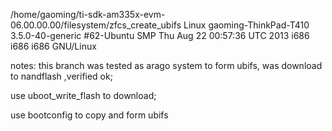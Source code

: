 /home/gaoming/ti-sdk-am335x-evm-06.00.00.00/filesystem/zfcs_create_ubifs
Linux gaoming-ThinkPad-T410 3.5.0-40-generic #62-Ubuntu SMP Thu Aug 22 00:57:36 UTC 2013 i686 i686 i686 GNU/Linux

notes: this branch was tested as arago system to form ubifs,
was download to nandflash ,verified ok;

use uboot_write_flash to download;

use bootconfig to copy and form ubifs
